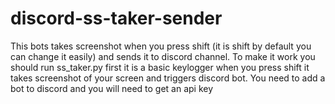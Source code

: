 # discord-ss-taker-sender

This bots takes screenshot when you press shift (it is shift by default you can change it easily) and sends it to discord channel. To make it work you should run ss_taker.py first
it is a basic keylogger when you press shift it takes screenshot of your screen and triggers discord bot. You need to add a bot to discord and you will need to get an api key
